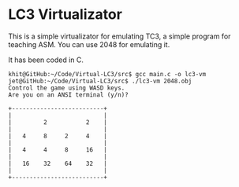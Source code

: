 # LC3 Virtualizator

This is a simple virtualizator for emulating TC3, a simple program for teaching ASM. You can use 2048 for emulating it.

It has been coded in C.

```
khit@GitHub:~/Code/Virtual-LC3/src$ gcc main.c -o lc3-vm
jet@GitHub:~/Code/Virtual-LC3/src$ ./lc3-vm 2048.obj 
Control the game using WASD keys.
Are you on an ANSI terminal (y/n)? 

+--------------------------+
|                          |
|         2           2    |
|                          |
|   4     8     2     4    |
|                          |
|   4     4     8     16   |
|                          |
|   16    32    64    32   |
|                          |
+--------------------------+
```
